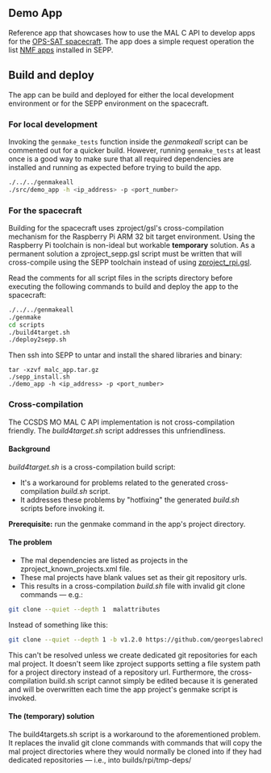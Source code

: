 ## Demo App
Reference app that showcases how to use the MAL C API to develop apps for the [OPS-SAT spacecraft](https://opssat1.esoc.esa.int/). The app does a simple request operation the list [NMF apps](https://nanosat-mo-framework.github.io/) installed in SEPP.

## Build and deploy
The app can be build and deployed for either the local development environment or for the SEPP environment on the spacecraft.

### For local development
Invoking the `genmake_tests` function inside the *genmakeall* script can be commented out for a quicker build. However, running `genmake_tests` at least once is a good way to make sure that all required dependencies are installed and running as expected before trying to build the app.

```bash
./../../genmakeall 
./src/demo_app -h <ip_address> -p <port_number>
```

### For the spacecraft
Building for the spacecraft uses zproject/gsl's cross-compilation mechanism for the Raspberry Pi ARM 32 bit target environment. Using the Raspberry Pi toolchain is non-ideal but workable **temporary** solution. As a permanent solution a zproject_sepp.gsl script must be written that will cross-compile using the SEPP toolchain instead of using [zproject_rpi.gsl](https://github.com/zeromq/zproject/blob/master/zproject_rpi.gsl).

Read the comments for all script files in the scripts directory before executing the following commands to build and deploy the app to the spacecraft:

```bash
./../../genmakeall
./genmake
cd scripts
./build4target.sh
./deploy2sepp.sh
```

Then ssh into SEPP to untar and install the shared libraries and binary:

```
tar -xzvf malc_app.tar.gz
./sepp_install.sh
./demo_app -h <ip_address> -p <port_number>
```

### Cross-compilation
The CCSDS MO MAL C API implementation is not cross-compilation friendly. The *build4target.sh* script addresses this unfriendliness.

#### Background
*build4target.sh* is a cross-compilation build script:
- It's a workaround for problems related to the generated cross-compilation *build.sh* script.
- It addresses these problems by "hotfixing" the generated *build.sh* scripts before invoking it.

**Prerequisite:** run the genmake command in the app's project directory.

#### The problem
- The mal dependencies are listed as projects in the zproject_known_projects.xml file.
- These mal projects have blank values set as their git repository urls.
- This results in a cross-compilation *build.sh* file with invalid git clone commands — e.g.:

```bash
git clone --quiet --depth 1  malattributes
```

Instead of something like this:

```bash
git clone --quiet --depth 1 -b v1.2.0 https://github.com/georgeslabreche/malattributes.git malattributes
```

This can't be resolved unless we create dedicated git repositories for each mal project. It doesn't seem like zproject supports setting a file system path for a project directory instead of a repository url. Furthermore, the cross-compilation build.sh script cannot simply be edited because it is generated and will be overwritten each time the app project's genmake script is invoked.

#### The (temporary) solution
The build4targets.sh script is a workaround to the aforementioned problem. It replaces the invalid git clone commands with commands that will copy the mal project directories where they would normally be cloned into if they had dedicated repositories — i.e., into builds/rpi/tmp-deps/